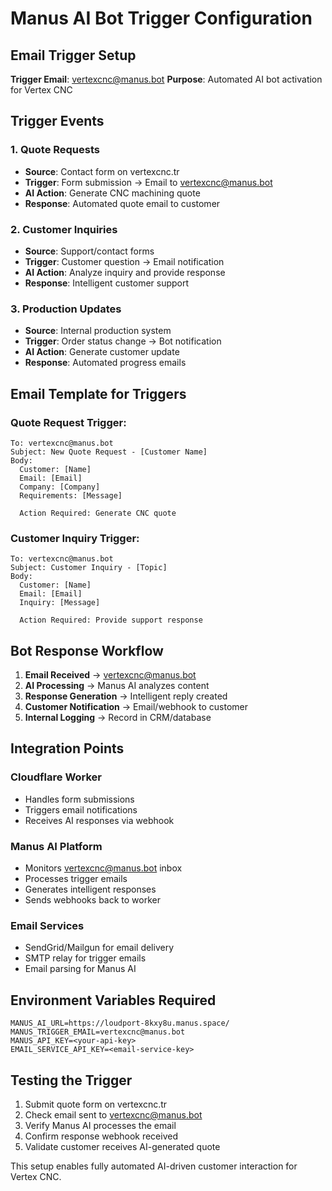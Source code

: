# Manus AI Bot Trigger Configuration

## Email Trigger Setup
**Trigger Email**: vertexcnc@manus.bot
**Purpose**: Automated AI bot activation for Vertex CNC

## Trigger Events

### 1. Quote Requests
- **Source**: Contact form on vertexcnc.tr
- **Trigger**: Form submission → Email to vertexcnc@manus.bot
- **AI Action**: Generate CNC machining quote
- **Response**: Automated quote email to customer

### 2. Customer Inquiries
- **Source**: Support/contact forms
- **Trigger**: Customer question → Email notification
- **AI Action**: Analyze inquiry and provide response
- **Response**: Intelligent customer support

### 3. Production Updates
- **Source**: Internal production system
- **Trigger**: Order status change → Bot notification
- **AI Action**: Generate customer update
- **Response**: Automated progress emails

## Email Template for Triggers

### Quote Request Trigger:
```
To: vertexcnc@manus.bot
Subject: New Quote Request - [Customer Name]
Body:
  Customer: [Name]
  Email: [Email]
  Company: [Company]
  Requirements: [Message]
  
  Action Required: Generate CNC quote
```

### Customer Inquiry Trigger:
```
To: vertexcnc@manus.bot
Subject: Customer Inquiry - [Topic]
Body:
  Customer: [Name]
  Email: [Email]
  Inquiry: [Message]
  
  Action Required: Provide support response
```

## Bot Response Workflow

1. **Email Received** → vertexcnc@manus.bot
2. **AI Processing** → Manus AI analyzes content
3. **Response Generation** → Intelligent reply created
4. **Customer Notification** → Email/webhook to customer
5. **Internal Logging** → Record in CRM/database

## Integration Points

### Cloudflare Worker
- Handles form submissions
- Triggers email notifications
- Receives AI responses via webhook

### Manus AI Platform
- Monitors vertexcnc@manus.bot inbox
- Processes trigger emails
- Generates intelligent responses
- Sends webhooks back to worker

### Email Services
- SendGrid/Mailgun for email delivery
- SMTP relay for trigger emails
- Email parsing for Manus AI

## Environment Variables Required
```env
MANUS_AI_URL=https://loudport-8kxy8u.manus.space/
MANUS_TRIGGER_EMAIL=vertexcnc@manus.bot
MANUS_API_KEY=<your-api-key>
EMAIL_SERVICE_API_KEY=<email-service-key>
```

## Testing the Trigger
1. Submit quote form on vertexcnc.tr
2. Check email sent to vertexcnc@manus.bot
3. Verify Manus AI processes the email
4. Confirm response webhook received
5. Validate customer receives AI-generated quote

This setup enables fully automated AI-driven customer interaction for Vertex CNC.
